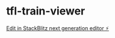 # tfl-train-viewer

[Edit in StackBlitz next generation editor ⚡️](https://stackblitz.com/~/github.com/Jopgood/tfl-train-viewer)